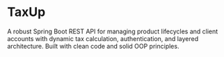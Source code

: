# TaxUp
A robust Spring Boot REST API for managing product lifecycles and client accounts with dynamic tax calculation, authentication, and layered architecture. Built with clean code and solid OOP principles.
